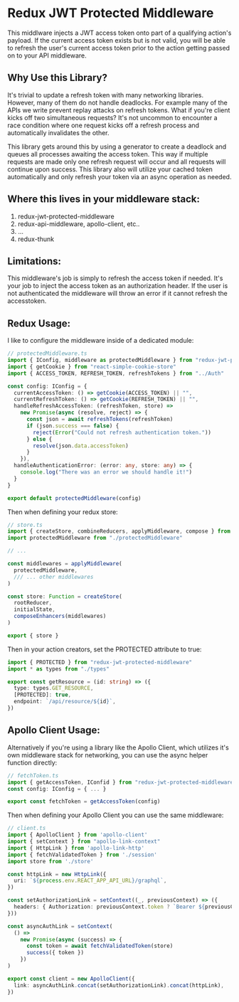 Redux JWT Protected Middleware
==============================

This middlware injects a JWT access token onto part of a qualifying action's payload. If the current access token exists but is not valid, you will be able to refresh the user's current access token prior to the action getting passed on to your API middleware.

Why Use this Library?
---------------------
It's trivial to update a refresh token with many networking libraries. However, many of
them do not handle deadlocks. For example many of the APIs we write prevent replay attacks
on refresh tokens. What if you're client kicks off two simultaneous requests? It's not 
uncommon to encounter a race condition where one request kicks off a refresh process and
automatically invalidates the other. 

This library gets around this by using a generator to create a deadlock and queues all 
processes awaiting the access token. This way if multiple requests are made only one 
refresh request will occur and all requests will continue upon success. This library also 
will utilize your cached token automatically and only refresh your token via an async 
operation as needed.


Where this lives in your middleware stack:
------------------------------------------

1. redux-jwt-protected-middleware
2. redux-api-middleware, apollo-client, etc..
3. ...
4. redux-thunk

Limitations:
------------

This middleware's job is simply to refresh the access token if needed. It's your job to inject the access token as an authorization header. If the user is not authenticated the middleware will throw an error if it cannot refresh the accesstoken.

Redux Usage:
-----------

I like to configure the middleware inside of a dedicated module:

```ts
// protectedMiddleware.ts
import { IConfig, middleware as protectedMiddleware } from "redux-jwt-protected-middleware"
import { getCookie } from "react-simple-cookie-store"
import { ACCESS_TOKEN, REFRESH_TOKEN, refreshTokens } from "../Auth"

const config: IConfig = {
  currentAccessToken: () => getCookie(ACCESS_TOKEN) || "",
  currentRefreshToken: () => getCookie(REFRESH_TOKEN) || "",
  handleRefreshAccessToken: (refreshToken, store) =>
    new Promise(async (resolve, reject) => {
      const json = await refreshTokens(refreshToken)
      if (json.success === false) {
        reject(Error("Could not refresh authentication token."))
      } else {
        resolve(json.data.accessToken)
      }
    }),
  handleAuthenticationError: (error: any, store: any) => {
    console.log("There was an error we should handle it!")
  }
}

export default protectedMiddleware(config)
```

Then when defining your redux store:

```ts
// store.ts
import { createStore, combineReducers, applyMiddleware, compose } from "redux"
import protectedMiddleware from "./protectedMiddleware"

// ...

const middlewares = applyMiddleware(
  protectedMiddleware,
  /// ... other middlewares
)

const store: Function = createStore(
  rootReducer,
  initialState,
  composeEnhancers(middlewares)
)

export { store }
```

Then in your action creators, set the PROTECTED attribute to true:

```ts
import { PROTECTED } from "redux-jwt-protected-middleware"
import * as types from "./types"

export const getResource = (id: string) => ({
  type: types.GET_RESOURCE,
  [PROTECTED]: true,
  endpoint: `/api/resource/${id}`,
})
```

Apollo Client Usage:
--------------------

Alternatively if you're using a library like the Apollo Client, which utilizes
it's own middleware stack for networking, you can use the async helper function
directly:

```ts
// fetchToken.ts
import { getAccessToken, IConfid } from "redux-jwt-protected-middleware"
const config: IConfig = { ... }

export const fetchToken = getAccessToken(config)
```

Then when defining your Apollo Client you can use the same middleware:

```ts
// client.ts
import { ApolloClient } from 'apollo-client'
import { setContext } from "apollo-link-context"
import { HttpLink } from 'apollo-link-http'
import { fetchValidatedToken } from './session'
import store from './store'

const httpLink = new HttpLink({
  uri: `${process.env.REACT_APP_API_URL}/graphql`,
})

const setAuthorizationLink = setContext((_, previousContext) => ({
  headers: { Authorization: previousContext.token ? `Bearer ${previousContext.token}` : null }
}))

const asyncAuthLink = setContext(
  () =>
    new Promise(async (success) => {
      const token = await fetchValidatedToken(store)
      success({ token })
    })
)

export const client = new ApolloClient({
  link: asyncAuthLink.concat(setAuthorizationLink).concat(httpLink),
})
```

